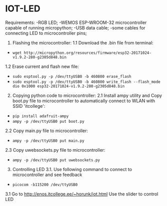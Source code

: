 # IOT-LED

Requirements:
-RGB LED;
-WEMOS ESP-WROOM-32 microcontroller capable of running micropython;
-USB data cable;
-some cables for connecting LED to microcontroller pins;

1. Flashing the microcontroller: 
1.1 Download the .bin file from terminal: 
- ```wget http://micropython.org/resources/firmware/esp32-20171024-v1.9.2-280-g2305d848.bin```

1.2 Erase current and flash new file:
- ```sudo esptool.py -p /dev/ttyUSB0 -b 460800 erase_flash```
- ```sudo esptool.py -p /dev/ttyUSB0 -b 460800 write_flash --flash_mode dio 0x1000 esp32-20171024-v1.9.2-280-g2305d848.bin ```

2. Copying python code to microcontroller:
2.1 Install ampy utility and Copy boot.py file to microcontroller to automatically connect to WLAN with SSID 'itcollege':
- ```pip install adafruit-ampy```
- ```ampy -p /dev/ttyUSB0 put boot.py```

2.2 Copy main.py file to microcontroller:
- ```ampy -p /dev/ttyUSB0 put main.py```

2.3 Copy uwebsockets.py file to microcontroller:
- ```ampy -p /dev/ttyUSB0 put uwebsockets.py```

3. Controlling LED
3.1. Use following command to connect to microcontroller and see feedback
- ```picocom -b115200 /dev/ttyUSB0```

3.1 Go to http://enos.itcollege.ee/~horunk/iot.html 
Use the slider to control LED
